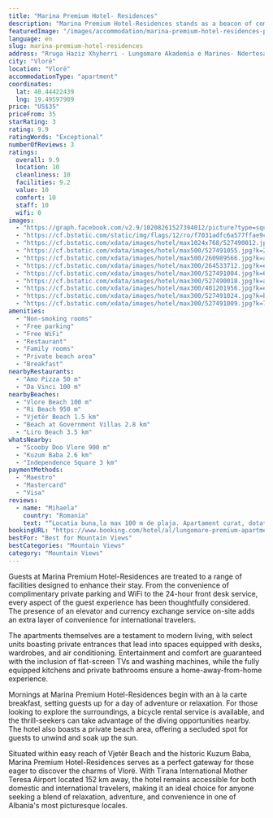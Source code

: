 ```yaml
---
title: "Marina Premium Hotel- Residences"
description: "Marina Premium Hotel-Residences stands as a beacon of comfort and convenience in Vlorë, offering guests a unique blend of modern amenities and breathtaking mountain views."
featuredImage: "/images/accommodation/marina-premium-hotel-residences-picture.jpg"
language: en
slug: marina-premium-hotel-residences
address: "Rruga Haziz Xhyherri - Lungomare Akademia e Marines- Ndertesa 8, Hyrja 5, Apartamenti 21, 9406 Vlorë, Albania"
city: "Vlorë"
location: "Vlorë"
accommodationType: "apartment"
coordinates:
  lat: 40.44422439
  lng: 19.49597909
price: "US$35"
priceFrom: 35
starRating: 3
rating: 9.9
ratingWords: "Exceptional"
numberOfReviews: 3
ratings:
  overall: 9.9
  location: 10
  cleanliness: 10
  facilities: 9.2
  value: 10
  comfort: 10
  staff: 10
  wifi: 0
images:
  - "https://graph.facebook.com/v2.9/10208261527394012/picture?type=square&height=64&width=64"
  - "https://cf.bstatic.com/static/img/flags/12/ro/f7031adfc6a577ffae9cdbb9e0c67aaead71dbdb.png"
  - "https://cf.bstatic.com/xdata/images/hotel/max1024x768/527490012.jpg?k=e874a6be50edaedbff6fd09f2be56853414d99a1e12da7c7af631bb16685c4c2&o=&hp=1"
  - "https://cf.bstatic.com/xdata/images/hotel/max500/527491055.jpg?k=2539b33ad7a16d8492eb7580ed6e972710efdaa7c1655fe67b45b320ec2d4189&o=&hp=1"
  - "https://cf.bstatic.com/xdata/images/hotel/max500/260989566.jpg?k=aa2c04007fd590e421382005b017be4ef9734ad526518441f66e17949ca6ae69&o=&hp=1"
  - "https://cf.bstatic.com/xdata/images/hotel/max300/264533712.jpg?k=eb64c87654bc56fa0db90dc29223b1729dfe20a16b0818553130e2c2fe0ef212&o=&hp=1"
  - "https://cf.bstatic.com/xdata/images/hotel/max300/527491004.jpg?k=62426679de15f60495d989731ceeccdf650e39bc6c81947be5f7c48822efdb1b&o=&hp=1"
  - "https://cf.bstatic.com/xdata/images/hotel/max300/527490018.jpg?k=a57868d37b443466cb343cb0b8a80447903754cd64386336cedc6195eb2e2229&o=&hp=1"
  - "https://cf.bstatic.com/xdata/images/hotel/max300/401201956.jpg?k=ec3f4c6920a9960d2319937eb10a8dc716039a7cf627aff1823bb326bbcb576e&o=&hp=1"
  - "https://cf.bstatic.com/xdata/images/hotel/max300/527491024.jpg?k=ba72f5b5210126d24d54179d1cb37df28adcb75abeff45da9e0bc328ae5685d0&o=&hp=1"
  - "https://cf.bstatic.com/xdata/images/hotel/max300/527491009.jpg?k=706bc99dd39f9685fa627ebf17511a6ce6e6d521073eb183355571c3dc6edbe4&o=&hp=1"
amenities:
  - "Non-smoking rooms"
  - "Free parking"
  - "Free WiFi"
  - "Restaurant"
  - "Family rooms"
  - "Private beach area"
  - "Breakfast"
nearbyRestaurants:
  - "Amo Pizza 50 m"
  - "Da Vinci 100 m"
nearbyBeaches:
  - "Vlore Beach 100 m"
  - "Ri Beach 950 m"
  - "Vjetër Beach 1.5 km"
  - "Beach at Government Villas 2.8 km"
  - "Liro Beach 3.5 km"
whatsNearby:
  - "Scooby Doo Vlore 900 m"
  - "Kuzum Baba 2.6 km"
  - "Independence Square 3 km"
paymentMethods:
  - "Maestro"
  - "Mastercard"
  - "Visa"
reviews:
  - name: "Mihaela"
    country: "Romania"
    text: "“Locatia buna,la max 100 m de plaja. Apartament curat, dotat cu tot ce ai nevoie.”"
bookingURL: "https://www.booking.com/hotel/al/lungomare-premium-apartment-1.en-gb.html?aid=8035640"
bestFor: "Best for Mountain Views"
bestCategories: "Mountain Views"
category: "Mountain Views"
---
```


Guests at Marina Premium Hotel-Residences are treated to a range of facilities designed to enhance their stay. From the convenience of complimentary private parking and WiFi to the 24-hour front desk service, every aspect of the guest experience has been thoughtfully considered. The presence of an elevator and currency exchange service on-site adds an extra layer of convenience for international travelers.

The apartments themselves are a testament to modern living, with select units boasting private entrances that lead into spaces equipped with desks, wardrobes, and air conditioning. Entertainment and comfort are guaranteed with the inclusion of flat-screen TVs and washing machines, while the fully equipped kitchens and private bathrooms ensure a home-away-from-home experience. 

Mornings at Marina Premium Hotel-Residences begin with an à la carte breakfast, setting guests up for a day of adventure or relaxation. For those looking to explore the surroundings, a bicycle rental service is available, and the thrill-seekers can take advantage of the diving opportunities nearby. The hotel also boasts a private beach area, offering a secluded spot for guests to unwind and soak up the sun.

Situated within easy reach of Vjetër Beach and the historic Kuzum Baba, Marina Premium Hotel-Residences serves as a perfect gateway for those eager to discover the charms of Vlorë. With Tirana International Mother Teresa Airport located 152 km away, the hotel remains accessible for both domestic and international travelers, making it an ideal choice for anyone seeking a blend of relaxation, adventure, and convenience in one of Albania's most picturesque locales.